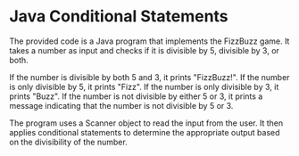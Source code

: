 # Java Conditional Statements
The provided code is a Java program that implements the FizzBuzz game. It takes a number as input and checks if it is divisible by 5, divisible by 3, or both.

If the number is divisible by both 5 and 3, it prints "FizzBuzz!".
If the number is only divisible by 5, it prints "Fizz".
If the number is only divisible by 3, it prints "Buzz".
If the number is not divisible by either 5 or 3, it prints a message indicating that the number is not divisible by 5 or 3.

The program uses a Scanner object to read the input from the user. It then applies conditional statements to determine the appropriate output based on the divisibility of the number.
